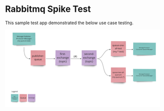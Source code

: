 # Rabbitmq Spike Test

This sample test app demonstrated the below use case testing.

![](./spike-config.png)